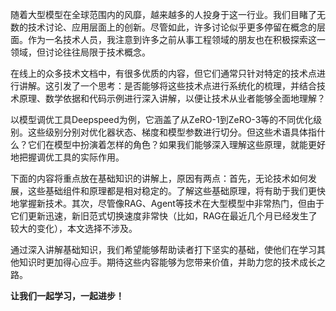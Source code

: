 随着大型模型在全球范围内的风靡，越来越多的人投身于这一行业。我们目睹了无数的技术讨论、应用层面上的创新。尽管如此，许多讨论似乎更多停留在概念的层面。作为一名技术人员，我注意到许多之前从事工程领域的朋友也在积极探索这一领域，但讨论往往局限于技术概念。

​	在线上的众多技术文档中，有很多优质的内容，但它们通常只针对特定的技术点进行讲解。这引发了一个思考：是否能够将这些技术点进行系统化的梳理，并结合技术原理、数学依据和代码示例进行深入讲解，以便让技术从业者能够全面地理解？

​	以模型调优工具Deepspeed为例，它涵盖了从ZeRO-1到ZeRO-3等的不同优化级别。这些级别分别对优化器状态、梯度和模型参数进行切分。但这些术语具体指什么？它们在模型中扮演着怎样的角色？如果我们能够深入理解这些原理，就能更好地把握调优工具的实际作用。

​	下面的内容将重点放在基础知识的讲解上，原因有两点：首先，无论技术如何发展，这些基础组件和原理都是相对稳定的。了解这些基础原理，将有助于我们更快地掌握新技术。其次，尽管像RAG、Agent等技术在大型模型中非常热门，但由于它们更新迅速，新旧范式切换速度非常快（比如，RAG在最近几个月已经发生了较大的变化），本文选择不涉及。

​	通过深入讲解基础知识，我们希望能够帮助读者打下坚实的基础，使他们在学习其他知识时更加得心应手。期待这些内容能够为您带来价值，并助力您的技术成长之路。

**让我们一起学习，一起进步！**
